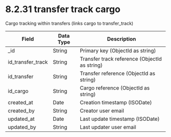 # 8.2.31 transfer track cargo

Cargo tracking within transfers (links cargo to transfer_track)

| Field | Data Type | Description |
|-------|-----------|-------------|
| _id | String | Primary key (ObjectId as string) |
| id_transfer_track | String | Transfer track reference (ObjectId as string) |
| id_transfer | String | Transfer reference (ObjectId as string) |
| id_cargo | String | Cargo reference (ObjectId as string) |
| created_at | Date | Creation timestamp (ISODate) |
| created_by | String | Creator user email |
| updated_at | Date | Last update timestamp (ISODate) |
| updated_by | String | Last updater user email |
